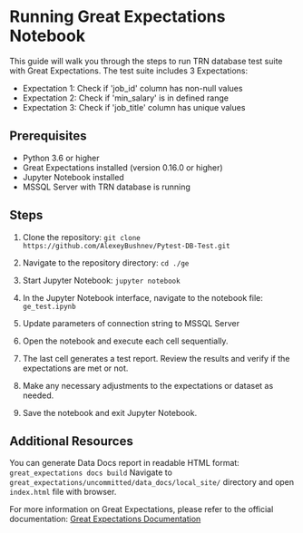 # Running Great Expectations Notebook

This guide will walk you through the steps to run TRN database test suite with Great Expectations.
The test suite includes 3 Expectations:
- Expectation 1: Check if 'job_id' column has non-null values
- Expectation 2: Check if 'min_salary' is in defined range
- Expectation 3: Check if 'job_title' column has unique values

## Prerequisites

- Python 3.6 or higher
- Great Expectations installed (version 0.16.0 or higher)
- Jupyter Notebook installed
- MSSQL Server with TRN database is running

## Steps

1. Clone the repository:
```git clone https://github.com/AlexeyBushnev/Pytest-DB-Test.git```

2. Navigate to the repository directory:
```cd ./ge```

3. Start Jupyter Notebook:
```jupyter notebook```

4. In the Jupyter Notebook interface, navigate to the notebook file: `ge_test.ipynb`

5. Update parameters of connection string to MSSQL Server

6. Open the notebook and execute each cell sequentially.

7. The last cell generates a test report. Review the results and verify if the expectations are met or not.

8. Make any necessary adjustments to the expectations or dataset as needed.

9. Save the notebook and exit Jupyter Notebook.

## Additional Resources
You can generate Data Docs report in readable HTML format:
```great_expectations docs build```
Navigate to ```great_expectations/uncommitted/data_docs/local_site/``` directory and open ```index.html``` file with browser.

For more information on Great Expectations, please refer to the official documentation: [Great Expectations Documentation](https://docs.greatexpectations.io/)







